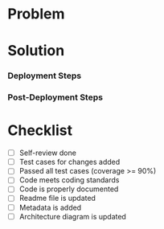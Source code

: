 # Problem

<!--[
  Present the core problem this PR is solving.
]-->

# Solution

<!--[
  Explain the changes that you made in the PR to solve the problem. If there are
  small details that is usually important but not obvious, emphasize those.
]-->

### Deployment Steps

<!--[
  Are there any deployment steps that need to be executed/documented?
]-->

### Post-Deployment Steps

<!--[
  Are there any post-deploy steps that need to be executed/documented?
]-->

# Checklist

- [ ] Self-review done
- [ ] Test cases for changes added
- [ ] Passed all test cases (coverage >= 90%)
- [ ] Code meets coding standards
- [ ] Code is properly documented
- [ ] Readme file is updated
- [ ] Metadata is added
- [ ] Architecture diagram is updated
